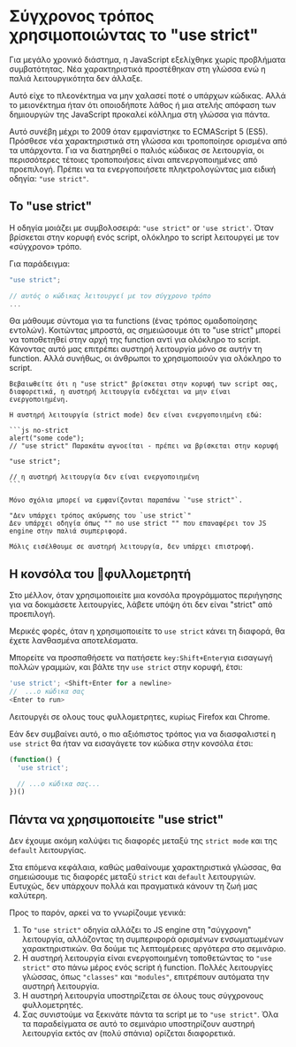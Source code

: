 # Σύγχρονος τρόπος χρησιμοποιώντας το "use strict"

Για μεγάλο χρονικό διάστημα, η JavaScript εξελίχθηκε χωρίς προβλήματα συμβατότητας. Νέα χαρακτηριστικά προστέθηκαν στη γλώσσα ενώ η παλιά λειτουργικότητα δεν άλλαξε.

Αυτό είχε το πλεονέκτημα να μην χαλασεί ποτέ ο υπάρχων κώδικας. Αλλά το μειονέκτημα ήταν ότι οποιοδήποτε λάθος ή μια ατελής απόφαση των δημιουργών της JavaScript προκαλεί κόλλημα στη γλώσσα για πάντα.

Αυτό συνέβη μέχρι το 2009 όταν εμφανίστηκε το ECMAScript 5 (ES5). Πρόσθεσε νέα χαρακτηριστικά στη γλώσσα και τροποποίησε ορισμένα από τα υπάρχοντα. Για να διατηρηθεί ο παλιός κώδικας σε λειτουργία, οι περισσότερες τέτοιες τροποποιήσεις είναι απενεργοποιημένες από προεπιλογή. Πρέπει να τα ενεργοποιήσετε πληκτρολογώντας μια ειδική οδηγία: `"use strict"`.

## Το "use strict"

Η οδηγία μοιάζει με συμβολοσειρά: `"use strict"` or `'use strict'`. Όταν βρίσκεται στην κορυφή ενός script, ολόκληρο το script λειτουργεί με τον «σύγχρονο» τρόπο.

Για παράδειγμα:

```js
"use strict";

// αυτός ο κώδικας λειτουργεί με τον σύγχρονο τρόπο
...
```

Θα μάθουμε σύντομα για τα functions (ένας τρόπος ομαδοποίησης εντολών). Κοιτώντας μπροστά, ας σημειώσουμε ότι το "use strict" μπορεί να τοποθετηθεί στην αρχή της function αντί για ολόκληρο το script. Κάνοντας αυτό μας επιτρέπει αυστηρή λειτουργία μόνο σε αυτήν τη function. Αλλά συνήθως, οι άνθρωποι το χρησιμοποιούν για ολόκληρο το script.


````warn header="Ensure that \"use strict\" is at the top"
Βεβαιωθείτε ότι η "use strict" βρίσκεται στην κορυφή των script σας, διαφορετικά, η αυστηρή λειτουργία ενδέχεται να μην είναι ενεργοποιημένη.

Η αυστηρή λειτουργία (strict mode) δεν είναι ενεργοποιημένη εδώ:

```js no-strict
alert("some code");
// "use strict" Παρακάτω αγνοείται - πρέπει να βρίσκεται στην κορυφή

"use strict";

// η αυστηρή λειτουργία δεν είναι ενεργοποιημένη
```

Μόνο σχόλια μπορεί να εμφανίζονται παραπάνω `"use strict"`.
````

```warn header
"Δεν υπάρχει τρόπος ακύρωσης του `use strict`"
Δεν υπάρχει οδηγία όπως "" no use strict "" που επαναφέρει τον JS engine στην παλιά συμπεριφορά.

Μόλις εισέλθουμε σε αυστηρή λειτουργία, δεν υπάρχει επιστροφή.
```

## Η κονσόλα του φυλλομετρητή

Στο μέλλον, όταν χρησιμοποιείτε μια κονσόλα προγράμματος περιήγησης για να δοκιμάσετε λειτουργίες, λάβετε υπόψη ότι δεν είναι "strict" από προεπιλογή.

Μερικές φορές, όταν η χρησιμοποιείτε το `use strict` κάνει τη διαφορά, θα έχετε λανθασμένα αποτελέσματα.

Μπορείτε να προσπαθήσετε να πατήσετε `key:Shift+Enter`για εισαγωγή πολλών γραμμών, και βάλτε την `use strict` στην κορυφή, έτσι:

```js
'use strict'; <Shift+Enter for a newline>
//  ...ο κώδικα σας
<Enter to run>
```

Λειτουργέι σε ολους τους φυλλομετρητες, κυρίως Firefox και Chrome.

Εάν δεν συμβαίνει αυτό, ο πιο αξιόπιστος τρόπος για να διασφαλιστεί η `use strict` θα ήταν να εισαγάγετε τον κώδικα στην κονσόλα έτσι:

```js
(function() {
  'use strict';

  // ...ο κώδικα σας...
})()
```

## Πάντα να χρησιμοποιείτε "use strict"

Δεν έχουμε ακόμη καλύψει τις διαφορές μεταξύ της `strict mode` και της `default` λειτουργίας.

Στα επόμενα κεφάλαια, καθώς μαθαίνουμε χαρακτηριστικά γλώσσας, θα σημειώσουμε τις διαφορές μεταξύ `strict` και `default` λειτουργιών. Ευτυχώς, δεν υπάρχουν πολλά και πραγματικά κάνουν τη ζωή μας καλύτερη.

Προς το παρόν, αρκεί να το γνωρίζουμε γενικά:

1. To `"use strict"` οδηγία αλλάζει το JS engine στη "σύγχρονη" λειτουργία, αλλάζοντας τη συμπεριφορά ορισμένων ενσωματωμένων χαρακτηριστικών. Θα δούμε τις λεπτομέρειες αργότερα στο σεμινάριο.
2. Η αυστηρή λειτουργία είναι ενεργοποιημένη τοποθετώντας το `"use strict"` στο πάνω μέρος ενός script ή function. Πολλές λειτουργίες γλώσσας, όπως `"classes"` και `"modules"`, επιτρέπουν αυτόματα την αυστηρή λειτουργία.
3. Η αυστηρή λειτουργία υποστηρίζεται σε όλους τους σύγχρονους φυλλομετρητές.
4. Σας συνιστούμε να ξεκινάτε πάντα τα script με το `"use strict"`. Όλα τα παραδείγματα σε αυτό το σεμινάριο υποστηρίζουν αυστηρή λειτουργία εκτός αν (πολύ σπάνια) ορίζεται διαφορετικά.

